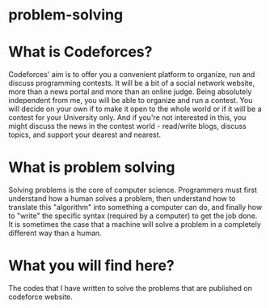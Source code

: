 # problem-solving
# What is Codeforces?
Codeforces' aim is to offer you a convenient platform to organize, run and discuss programming contests. It will be a bit of a social network website, more than a news portal and more than an online judge. Being absolutely independent from me, you will be able to organize and run a contest. You will decide on your own if to make it open to the whole world or if it will be a contest for your University only. And if you're not interested in this, you might discuss the news in the contest world - read/write blogs, discuss topics, and support your dearest and nearest.

# What is problem solving
Solving problems is the core of computer science. Programmers must first understand how a human solves a problem, then understand how to translate this "algorithm" into something a computer can do, and finally how to "write" the specific syntax (required by a computer) to get the job done. It is sometimes the case that a machine will solve a problem in a completely different way than a human.

# What you will find here?
The codes that I have written to solve the problems that are published on codeforce website.
